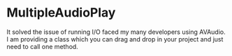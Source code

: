 # MultipleAudioPlay
It solved the issue of running I/O faced my many developers using AVAudio. I am providing a class which you can drag and drop in your project and just need to call one method.
